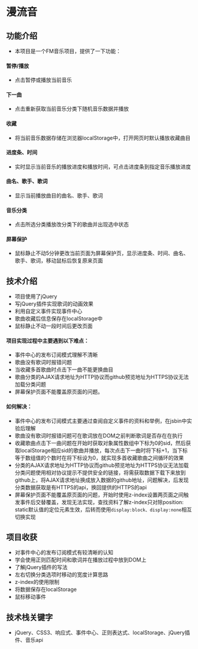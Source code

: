 # 漫流音

## 功能介绍
- 本项目是一个FM音乐项目，提供了一下功能：
#### 暂停/播放
- 点击暂停或播放当前音乐
#### 下一曲
- 点击重新获取当前音乐分类下随机音乐数据并播放
#### 收藏
- 将当前音乐数据存储在浏览器localStorage中，打开网页时默认播放收藏曲目
#### 进度条、时间
- 实时显示当前音乐的播放进度和播放时间，可点击进度条到指定音乐播放进度
#### 曲名、歌手、歌词
- 显示当前播放曲目的曲名、歌手、歌词
#### 音乐分类
- 点击所选分类播放改分类下的歌曲并出现选中状态
#### 屏幕保护
- 鼠标静止不动5分钟更改当前页面为屏幕保护页，显示进度条、时间、曲名、歌手、歌词，移动鼠标后恢复原来页面

## 技术介绍
- 项目使用了jQuery
- 写jQuery插件实现歌词的动画效果
- 利用自定义事件实现事件中心
- 歌曲收藏后信息保存在localStorage中
- 鼠标静止不动一段时间后更改页面
#### 项目实现过程中主要遇到以下难点：
- 事件中心的发布订阅模式理解不清晰
- 歌曲没有歌词时报错问题
- 当收藏多首歌曲时点击下一曲不能更换曲目
- 歌曲分类的AJAX请求地址为HTTP协议而github预览地址为HTTPS协议无法加载分类问题
- 屏幕保护页面不能覆盖原页面的问题。
#### 如何解决：
- 事件中心的发布订阅模式主要通过查阅自定义事件的资料和举例，在jsbin中实验后理解
- 歌曲没有歌词时报错问题可在歌词放在DOM之前判断歌词是否存在在执行
- 收藏歌曲点击下一曲问题在开始时获取对象属性数组中下标为0的sid，然后获取localStorage相应sid的歌曲并播放，每次点击下一曲时将下标+1，当下标等于数组值的个数时在将下标设为0，就实现多首收藏歌曲之间循环的效果
- 分类的AJAX请求地址为HTTP协议而github预览地址为HTTPS协议无法加载分类问题使用相对协议提示不提供安全的链接，将需获取数据下载下来放到github上，将AJAX请求地址换成放入数据的github地址，问题解决，后发现分类数据获取是有HTTPS的api，换回提供的HTTPS的api
- 屏幕保护页面不能覆盖原页面的问题，开始时使用z-index设置两页面之间触发事件后交替覆盖，发现无法实现，查找资料了解z-index只对除position: static默认值的定位元素生效，后转而使用```display:block、display:none```相互切换实现

## 项目收获
- 对事件中心的发布订阅模式有较清晰的认知
- 学会使用正则匹配时间和歌词并在播放过程中放到DOM上
- 了解jQuery插件的写法
- 左右切换分类选项时移动的宽度计算思路
- z-index的使用限制
- 将数据保存在localStorage
- 鼠标移动事件

## 技术栈关键字
 - jQuery、CSS3、响应式、事件中心、正则表达式、localStorage、jQuery插件、音乐api
